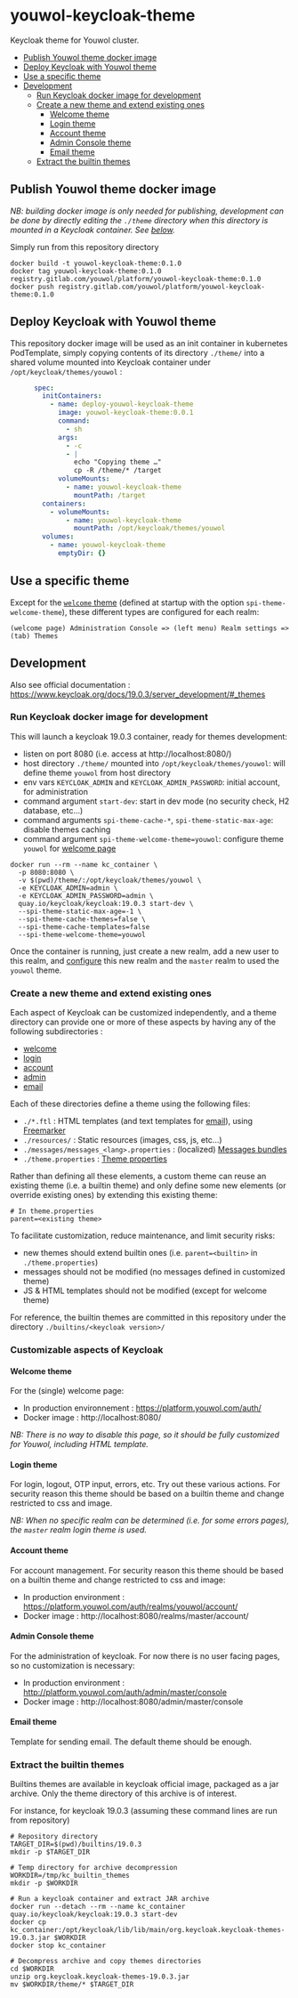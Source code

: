 # youwol-keycloak-theme

Keycloak theme for Youwol cluster.

- [Publish Youwol theme docker image](#publish-youwol-theme-docker-image)
- [Deploy Keycloak with Youwol theme](#deploy-keycloak-with-youwol-theme)
- [Use a specific theme](#use-a-specific-theme)
- [Development](#development)
    * [Run Keycloak docker image for development](#run-keycloak-docker-image-for-development)
    * [Create a new theme and extend existing ones](#create-a-new-theme-and-extend-existing-ones)
        + [Welcome theme](#welcome-theme)
        + [Login theme](#login-theme)
        + [Account theme](#account-theme)
        + [Admin Console theme](#admin-console-theme)
        + [Email theme](#email-theme)
    * [Extract the builtin themes](#extract-the-builtin-themes)

## Publish Youwol theme docker image

*NB: building docker image is only needed for publishing, development can be done by directly editing the `./theme`
directory when this directory is mounted in a Keycloak container. See [below](#run-keycloak-docker-image-for-development).*

Simply run from this repository directory
```shell
docker build -t youwol-keycloak-theme:0.1.0
docker tag youwol-keycloak-theme:0.1.0 registry.gitlab.com/youwol/platform/youwol-keycloak-theme:0.1.0
docker push registry.gitlab.com/youwol/platform/youwol-keycloak-theme:0.1.0
```


## Deploy Keycloak with Youwol theme

This repository docker image will be used as an init container in kubernetes PodTemplate,
simply copying contents of its directory `./theme/` into a shared volume mounted into Keycloak container under 
`/opt/keycloak/themes/youwol` :
```yaml
      spec:
        initContainers:
          - name: deploy-youwol-keycloak-theme
            image: youwol-keycloak-theme:0.0.1
            command:
              - sh
            args:
              - -c
              - |
                echo "Copying theme …"
                cp -R /theme/* /target
            volumeMounts:
              - name: youwol-keycloak-theme
                mountPath: /target
        containers:
          - volumeMounts:
              - name: youwol-keycloak-theme
                mountPath: /opt/keycloak/themes/youwol
        volumes:
          - name: youwol-keycloak-theme
            emptyDir: {}
```


## Use a specific theme


Except for the [`welcome` theme](#welcome-theme) (defined at startup with the option `spi-theme-welcome-theme`),
these different types are configured for each realm:

`(welcome page) Administration Console => (left menu) Realm settings => (tab) Themes`



## Development

Also see official documentation : https://www.keycloak.org/docs/19.0.3/server_development/#_themes

### Run Keycloak docker image for development

This will launch a keycloak 19.0.3 container, ready for themes development:
* listen on port 8080 (i.e. access at http://localhost:8080/)
* host directory `./theme/` mounted into `/opt/keycloak/themes/youwol`: will define theme `youwol` from host directory
* env vars `KEYCLOAK_ADMIN` and `KEYCLOAK_ADMIN_PASSWORD`: initial account, for administration
* command argument `start-dev`: start in dev mode (no security check, H2 database, etc…)
* command arguments `spi-theme-cache-*`, `spi-theme-static-max-age`: disable themes caching
* command argument `spi-theme-welcome-theme=youwol`: configure theme `youwol` for [welcome page](#welcome-theme)

```shell
docker run --rm --name kc_container \
  -p 8080:8080 \
  -v $(pwd)/theme/:/opt/keycloak/themes/youwol \
  -e KEYCLOAK_ADMIN=admin \
  -e KEYCLOAK_ADMIN_PASSWORD=admin \
  quay.io/keycloak/keycloak:19.0.3 start-dev \
  --spi-theme-static-max-age=-1 \
  --spi-theme-cache-themes=false \
  --spi-theme-cache-templates=false
  --spi-theme-welcome-theme=youwol
```

Once the container is running, just create a new realm, add a new user to this realm, and [configure](#use-a-specific-theme)
this new realm and the `master` realm to used the `youwol` theme.

### Create a new theme and extend existing ones

Each aspect of Keycloak can be customized independently, and a theme directory can provide one or more of these
aspects by having any of the following subdirectories :
- [welcome](#welcome-theme)
- [login](#login-theme)
- [account](#account-theme)
- [admin](#admin-console-theme)
- [email](#email-theme)

Each of these directories define a theme using the following files:
* `./*.ftl` : HTML templates (and text templates for [email](#email-theme)), using [Freemarker](https://freemarker.apache.org)
* `./resources/` : Static resources (images, css, js, etc…)
* `./messages/messages_<lang>.properties` : (localized) [Messages bundles](https://www.keycloak.org/docs/19.0.3/server_development/#messages)
* `./theme.properties` : [Theme properties](https://www.keycloak.org/docs/19.0.3/server_development/#theme-properties)

Rather than defining all these elements, a custom theme can reuse an existing theme (i.e. a builtin theme) and only 
define some new elements (or override existing ones) by extending this existing theme:
```properties
# In theme.properties
parent=<existing theme>
```

To facilitate customization, reduce maintenance, and limit security risks:
* new themes should extend builtin ones (i.e. `parent=<builtin>` in `./theme.properties`)
* messages should not be modified (no messages defined in customized theme)
* JS & HTML templates should not be modified (except for welcome theme)

For reference, the builtin themes are committed in this repository under the directory `./builtins/<keycloak version>/`


### Customizable aspects of Keycloak

#### Welcome theme

For the (single) welcome page:
* In production environnement : https://platform.youwol.com/auth/
* Docker image : http://localhost:8080/

*NB: There is no way to disable this page, so it should be fully customized for Youwol, including HTML template.*

#### Login theme

For login, logout, OTP input, errors, etc. Try out these various actions.
For security reason this theme should be based on a builtin theme and change restricted to css and image.

*NB: When no specific realm can be determined (i.e. for some errors pages), the `master` realm login theme is used.*

#### Account theme

For account management. For security reason this theme should be based on a builtin theme and change restricted to 
css and image:
* In production environment : https://platform.youwol.com/auth/realms/youwol/account/
* Docker image : http://localhost:8080/realms/master/account/


#### Admin Console theme

For the administration of keycloak. For now there is no user facing pages, so no customization is necessary:
* In production environment : http://platform.youwol.com/auth/admin/master/console
* Docker image : http://localhost:8080/admin/master/console

#### Email theme

Template for sending email. The default theme should be enough.


### Extract the builtin themes

Builtins themes are available in keycloak official image, packaged as a jar archive. Only the theme directory of 
this archive is of interest.

For instance, for keycloak 19.0.3 (assuming these command lines are run from repository)

```shell
# Repository directory
TARGET_DIR=$(pwd)/builtins/19.0.3
mkdir -p $TARGET_DIR

# Temp directory for archive decompression
WORKDIR=/tmp/kc_builtin_themes
mkdir -p $WORKDIR

# Run a keycloak container and extract JAR archive
docker run --detach --rm --name kc_container quay.io/keycloak/keycloak:19.0.3 start-dev
docker cp kc_container:/opt/keycloak/lib/lib/main/org.keycloak.keycloak-themes-19.0.3.jar $WORKDIR
docker stop kc_container

# Decompress archive and copy themes directories
cd $WORKDIR
unzip org.keycloak.keycloak-themes-19.0.3.jar
mv $WORKDIR/theme/* $TARGET_DIR
```
